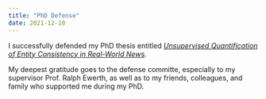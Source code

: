 ```yaml
---
title: "PhD Defense"
date: 2021-12-10
---
```


I successfully defended my PhD thesis entitled [_Unsupervised Quantification of Entity Consistency in Real-World News_](https://www.repo.uni-hannover.de/handle/123456789/11812).

My deepest gratitude goes to the defense committe, especially to my supervisor Prof. Ralph Ewerth, as well as to my friends, colleagues, and family who supported me during my PhD.

